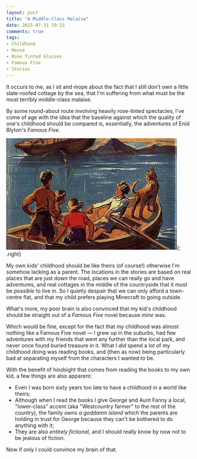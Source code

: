 ```yaml
---
layout: post
title: "A Middle-Class Malaise"
date: 2015-07-31 19:33
comments: true
tags:
- Childhood
- House
- Rose Tinted Glasses
- Famous Five
- Stories
---
```


It occurs to me, as I sit and mope about the fact that I still don't own a little slate-roofed cottage by the sea, that I'm suffering from what must be the most terribly middle-class malaise.

By some round-about route involving heavily rose-tinted spectacles, I've come of age with the idea that the baseline against which the quality of one's childhood should be compared is, essentially, the adventures of Enid Blyton's *Famous Five*.

![](/img/blog/2015/famousfive.jpg){: .right}

My own kids' childhood should be like theirs (of course!) otherwise I'm somehow lacking as a parent. The locations in the stories are based on real places that are just down the road, places we can really go and have adventures, and real cottages in the middle of the countryside that it must be *possible* to live in. So I quietly despair that we can only afford a town-centre flat, and that my child prefers playing Minecraft to going outside.

What's more, my poor brain is also convinced that my kid's childhood should be straight out of a *Famous Five* novel because *mine* was.

Which would be fine, except for the fact that my childhood was almost nothing like a Famous Five novel &mdash; I grew up in the suburbs, had few adventures with my friends that went any further than the local park, and never once found buried treasure in it. What I *did* spend a lot of my childhood doing was reading books, and (then as now) being particularly bad at separating myself from the characters I wanted to be.

With the benefit of hindsight that comes from reading the books to my own kid, a few things are also apparent:

* Even I was born sixty years too late to have a childhood in a world like theirs;
* Although when I read the books I give George and Aunt Fanny a local, "lower-class" accent (aka "Westcountry farmer" to the rest of the country), the family *owns a goddamn island* which the parents are holding in trust for George because they can't be bothered to do anything with it;
* They are also *entirely fictional*, and I should really know by now not to be jealous of fiction.

Now if only I could convince my brain of that.
